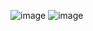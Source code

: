 ![image](https://user-images.githubusercontent.com/77582858/195785212-3ab067dc-8406-4895-9721-1ca7d16cc4d6.png)
![image](https://user-images.githubusercontent.com/77582858/195785453-be322ee0-e07a-4ced-9460-0c4e138c477f.png)
